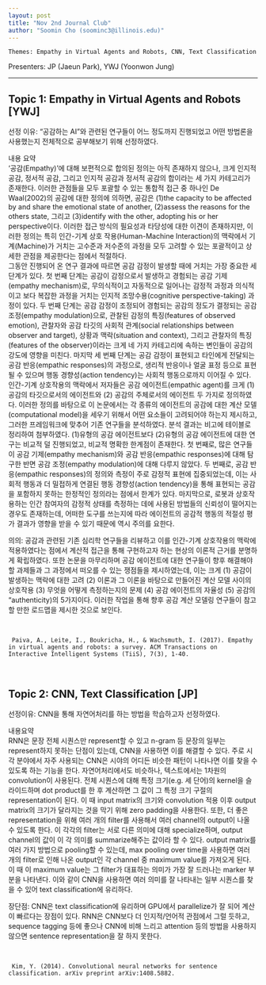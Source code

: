 ```yaml
---
layout: post
title: "Nov 2nd Journal Club"
author: "Soomin Cho (soominc3@illinois.edu)"
---
```


    Themes: Empathy in Virtual Agents and Robots, CNN, Text Classification  

Presenters: JP (Jaeun Park), YWJ (Yoonwon Jung) <br>

-----------------

## Topic 1: Empathy in Virtual Agents and Robots [YWJ]

선정 이유: “공감하는 AI”와 관련된 연구들이 어느 정도까지 진행되었고 어떤 방법론을 사용했는지 전체적으로 공부해보기 위해 선정하였다.<br>

내용 요약<br>
‘공감(Empathy)’에 대해 보편적으로 합의된 정의는 아직 존재하지 않으나, 크게 인지적 공감, 정서적 공감, 그리고 인지적 공감과 정서적 공감의 합이라는 세 가지 카테고리가 존재한다. 이러한 관점들을 모두 포괄할 수 있는 통합적 접근 중 하나인 De Waal(2002)의 공감에 대한 정의에 의하면, 공감은 (1)the capacity to be affected by and share the emotional state of another, (2)assess the reasons for the others state, 그리고 (3)identify with the other, adopting his or her perspective이다. 이러한 접근 방식의 필요성과 타당성에 대한 이견이 존재하지만, 이러한 정의는 특히 인간-기계 상호 작용(Human-Machine Interaction)의 맥락에서 기계(Machine)가 거치는 고수준과 저수준의 과정을 모두 고려할 수 있는 포괄적이고 상세한 관점을 제공한다는 점에서 적절하다. <br>
그동안 진행되어 온 연구 결과에 따르면 공감 감정이 발생할 때에 거치는 가장 중요한 세 단계가 있다. 첫 번째 단계는 공감이 감정으로서 발생하고 경험되는 공감 기제(empathy mechanism)로, 무의식적이고 자동적으로 일어나는 감정적 과정과 의식적이고 보다 복잡한 과정을 거치는 인지적 조망수용(cognitive perspective-taking) 과정이 있다. 두 번째 단계는 공감 감정이 조정되어 경험되는 공감의 정도가 결정되는 공감 조정(empathy modulation)으로, 관찰된 감정의 특징(features of observed emotion), 관찰자와 공감 타깃의 사회적 관계(social relationships between observer and target), 상황과 맥락(situation and context), 그리고 관찰자의 특징 (features of the observer)이라는 크게 네 가지 카테고리에 속하는 변인들이 공감의 강도에 영향을 미친다. 마지막 세 번째 단계는 공감 감정이 표현되고 타인에게 전달되는 공감 반응(empathic responses)의 과정으로, 생리적 반응이나 얼굴 표정 등으로 표현될 수 있으며 행동 경향성(action tendency)는 사회적 행동으로까지 이어질 수 있다.<br>
인간-기계 상호작용의 맥락에서 저자들은 공감 에이전트(empathic agent)를 크게 (1)공감의 타깃으로서의 에이전트와 (2) 공감의 주체로서의 에이전트 두 가지로 정의하였다. 이러한 정의를 바탕으로 이 논문에서는 각 종류의 에이전트의 공감에 대한 계산 모델(computational model)을 세우기 위해서 어떤 요소들이 고려되어야 하는지 제시하고, 그러한 프레임워크에 맞추어 기존 연구들을 분석하였다. 분석 결과는 비고에 테이블로 정리하여 첨부하였다. (1)유형의 공감 에이전트보다 (2)유형의 공감 에이전트에 대한 연구는 비교적 덜 진행되었고, 비교적 명확한 한계점이 존재한다. 첫 번째로, 많은 연구들이 공감 기제(empathy mechanism)와 공감 반응(empathic responses)에 대해 탐구한 반면 공감 조정(empathy modulation)에 대해 다루지 않았다. 두 번째로, 공감 반응(empathic responses)의 정의와 측정이 주로 감정적 표현에 집중되었는데, 이는 사회적 행동과 더 밀접하게 연결된 행동 경향성(action tendency)을 통해 표현되는 공감을 포함하지 못하는 한정적인 정의라는 점에서 한계가 있다. 마지막으로, 로봇과 상호작용하는 인간 참여자의 감정적 상태를 측정하는 데에 사용된 방법들의 신뢰성이 떨어지는 경우도 존재하는데, 어떠한 도구를 쓰는지에 따라 에이전트의 공감적 행동의 적절성 평가 결과가 영향을 받을 수 있기 때문에 역시 주의를 요한다.

의의: 공감과 관련된 기존 심리학 연구들을 리뷰하고 이를 인간-기계 상호작용의 맥락에 적용하였다는 점에서 계산적 접근을 통해 구현하고자 하는 현상의 이론적 근거를 분명하게 확립하였다. 또한 논문을 마무리하며 공감 에이전트에 대한 연구들이 향후 해결해야 할 과제들과 그 과정에서 떠오를 수 있는 쟁점들을 제시하였는데, 이는 크게 (1) 공감이 발생하는 맥락에 대한 고려 (2) 이론과 그 이론을 바탕으로 만들어진 계산 모델 사이의 상호작용 (3) 무엇을 어떻게 측정하는지의 문제 (4) 공감 에이전트의 자율성 (5) 공감의 “authenticity)의 5가지이다. 이러한 작업을 통해 향후 공감 계산 모델링 연구들이 참고할 만한 로드맵을 제시한 것으로 보인다.  

<br>

     Paiva, A., Leite, I., Boukricha, H., & Wachsmuth, I. (2017). Empathy in virtual agents and robots: a survey. ACM Transactions on Interactive Intelligent Systems (TiiS), 7(3), 1-40.
     
<br>

## Topic 2: CNN, Text Classification [JP]

선정이유: CNN을 통해 자연어처리를 하는 방법을 학습하고자 선정하였다. <br>

내용요약 <br> 
RNN은 문장 전체 시퀀스만 represent할 수 있고 n-gram 등 문장의 일부는 represent하지 못하는 단점이 있는데, CNN을 사용하면 이를 해결할 수 있다. 주로 시각 분야에서 자주 사용되는 CNN은 시야의 어디든 비슷한 패턴이 나타나면 이를 찾을 수 있도록 하는 기능을 한다. 자연어처리에서도 비슷하나, 텍스트에서는 1차원의 convolution이 사용된다. 전체 시퀀스에 대해 특정 크기(e.g. 세 단어)의 kernel을 슬라이드하며 dot product를 한 후 계산하면 그 값이 그 특정 크기 구절의 representation이 된다. 이 때 input matrix의 크기와 convolution 적용 이후 output matrix의 크기가 달라지는 것을 막기 위해 zero padding을 사용한다. 또한, 더 좋은 representation을 위해 여러 개의 filter를 사용해서 여러 channel의 output이 나올 수 있도록 한다. 이 각각의 filter는 서로 다른 의미에 대해 specialize하며, output channel의 값이 이 각 의미를 summarize해주는 값이라 할 수 있다. output matrix를 여러 가지 방법으로 pooling할 수 있는데, max pooling over time을 사용하면 여러 개의 filter로 인해 나온 output인 각 channel 중 maximum value를 가져오게 된다. 이 때 이 maximum value는 그 filter가 대표하는 의미가 가장 잘 드러나는 marker 부분을 나타낸다. 이와 같이 CNN을 사용하면 여러 의미를 잘 나타내는 일부 시퀀스를 찾을 수 있어 text classification에 유리하다. <br>

장단점: CNN은 text classification에 유리하며 GPU에서 parallelize가 잘 되어 계산이 빠르다는 장점이 있다. RNN은 CNN보다 더 인지적/언어적 관점에서 그럴 듯하고, sequence tagging 등에 좋으나 CNN에 비해 느리고 attention 등의 방법을 사용하지 않으면 sentence representation을 잘 하지 못한다. 

<br>

     Kim, Y. (2014). Convolutional neural networks for sentence classification. arXiv preprint arXiv:1408.5882.

